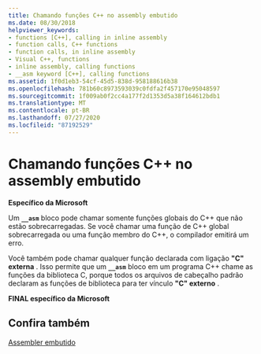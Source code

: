 ```yaml
---
title: Chamando funções C++ no assembly embutido
ms.date: 08/30/2018
helpviewer_keywords:
- functions [C++], calling in inline assembly
- function calls, C++ functions
- function calls, in inline assembly
- Visual C++, functions
- inline assembly, calling functions
- __asm keyword [C++], calling functions
ms.assetid: 1f0d1eb3-54cf-45d5-838d-958188616b38
ms.openlocfilehash: 781b60c8973593039c0fdfa2f457170e95048597
ms.sourcegitcommit: 1f009ab0f2cc4a177f2d1353d5a38f164612bdb1
ms.translationtype: MT
ms.contentlocale: pt-BR
ms.lasthandoff: 07/27/2020
ms.locfileid: "87192529"
---
```

# <a name="calling-c-functions-in-inline-assembly"></a>Chamando funções C++ no assembly embutido

**Específico da Microsoft**

Um **`__asm`** bloco pode chamar somente funções globais do C++ que não estão sobrecarregadas. Se você chamar uma função de C++ global sobrecarregada ou uma função membro do C++, o compilador emitirá um erro.

Você também pode chamar qualquer função declarada com ligação **"C" externa** . Isso permite que um **`__asm`** bloco em um programa C++ chame as funções da biblioteca C, porque todos os arquivos de cabeçalho padrão declaram as funções de biblioteca para ter vínculo **"C" externo** .

**FINAL específico da Microsoft**

## <a name="see-also"></a>Confira também

[Assembler embutido](../../assembler/inline/inline-assembler.md)<br/>
